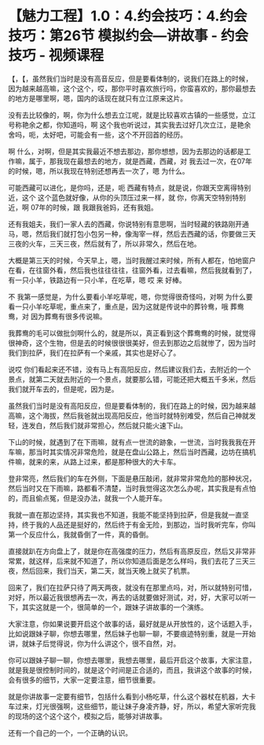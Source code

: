 # 【魅力工程】1.0：4.约会技巧：4.约会技巧：第26节 模拟约会—讲故事 - 约会技巧 - 视频课程

【，【，虽然我们当时是没有高音反应，但是要看体制的，说我们在路上的时候，因为越来越高嘛，这个这个，哎，那你平时喜欢旅行吗，你蛮喜欢的，那你最想去的地方是哪里啊，嗯，国内的话现在就只有立江原来这片。

没有去比较像的，啊，你为什么想去立江呢，就是比较喜欢古镇的一些感觉，立江号称艳余之都，你知道吗，啊 这个我也听说过，其实我去过好几次立江，是艳余舍吗，呃，太好吧，可能会有一些，这个不开回首的经历。

啊 什么，对啊，但是其实我最近不想去那边，那你想想，因为去那边的话都是工作嘛，属于，那我现在最想去的地方，就是西藏，西藏，对 我去过一次，在07年的时候，嗯，所以我现在特别还想再去一次了，嗯 为什么。

可能西藏可以进化，是你吗，还是，呃 西藏有特点，就是说，你跟天空离得特别近，这个 这个蓝色就好像，从你的头顶压过来一样，就 你，你离天空特别特别近，啊 07年的时候，跟 我跟我爸妈，还有我姐。

还有我姐夫，我们一家人去的西藏，你说特别有意思啊，当时轻藏的铁路刚开通马，嗯，然后我们就打包小包另一种，像淘宰一样，然后去西藏的话，你要做三天三夜的火车，三天三夜，然后就有了，所以非常久，然后在地。

大概是第三天的时候，今天早上，嗯，当时我醒过来时候，所有人都在，怕地窗户在看，在往窗外看，然后我也往往往往，往窗外看，过去看嘛，然后我就看到了，有一只小羊，铁路边有一只小羊，在吃草，嗯 哎 来 好棒。

不 我第一感觉是，为什么要看小羊吃草呢，嗯，你觉得很奇怪吗，对啊 为什么要看一只小羊吃草呢，重点来了，重点是，因为这就是传说中的葬铃鸯，哦 葬鸯鸯，对 因为葬鸯有很多传说嘛。

我葬鸯的毛可以做批剑啊什么的，就是所以，真正看到这个葬鸯鸯的时候，就觉得很神奇，这个生物，但是去的时候很很很美好，但去到那边之后就惨了，因为当时我们到拉萨，我们在拉萨有一个亲戚，其实也是好心了。

说哎 你们看起来还不错，没有马上有高阳反应，然后建议我们去，去附近的一个景点，就第二天就去附近的一个景点，就要那么错，可能还把大概五千多米，然后我们就开车去的，但是呢，因为是。

虽然我们当时是没有高阳反应，但是要看体制的，我们在路上的时候，因为越来越高嘛，这个海拔，然后我爸就出现高阳反应，他当时就特别难受，然后自己神就发轻，连发白，然后我们就非常担心，然后就只能火速下山。

下山的时候，就遇到了在下雨嘛，就有点一世流的跡象，一世流，当时我我我在开车嘛，那当时其实情况非常危险，就是在盘山公路上，然后当时西藏，边坊在搞机件嘛，就来的来，从路上过来，都是那种很大的大卡车。

登非常亮，然后我们的车在外侧，下面是悬压敲闭，就非常非常危险的那种状况，然后当时又在下雨嘛，路都看不清楚，当时我觉得这次怎么办呢，其实我是有点怕的，而且偷点冤，但是没办法，就我一个人能开车。

我就一直在那边坚持，其实我也不知道，我能不能坚持到拉萨，但是我就一直坚持，终于我的人品还是挺好的，然后终于有金无险，到那边，当时我听完车，你叫第一个反应什么，我就昏倒了一件，真的昏倒。

直接就趴在方向盘上了，就是你在高强度的压力，然后有高原反应，然后又非常非常累，就这样，后来就不知道了，所以你知道后面是怎么样吗，我们去花了三天三夜，然后回来，我们当天，第二天，就当天晚上就买了机票。

回来了，我们在拉萨只待了两天两夜，就没有在那里点吗，对，所以就特别可惜，对好，所以最近我很想再去一次，再去的话就要做好测试，对，好，大家可以听一下，其实这就是一个，很简单的一个，跟妹子讲故事的一个演练。

大家注意，你如果说要开启这个故事的话，最好就是从开放性的，这个话题入手，比如说跟妹子聊，你想去哪里，然后妹子也聊一聊，不要痕迹特别重，就是一开始讲，就妹子后觉得说，你为什么讲这个，很不自然，对。

你可以跟妹子聊一聊，你想去哪里，我想去哪里，最后开启这个故事，大家注意，就是我是很控制时间的，就是这个时间是正合适的，而且，我讲这个故事的时候，会有很多的细节，大家一定要注意，细节很重要。

就是你讲故事一定要有细节，包括什么看到小杨吃草，什么这个器杖在机器，大卡车过来，灯光很强啊，这些细节，能让妹子身凌齐静，好，所以，希望大家听完我的现场的这个这个这个，模拟之后，能够对讲故事。

还有一个自己的一个，一个正确的认识。